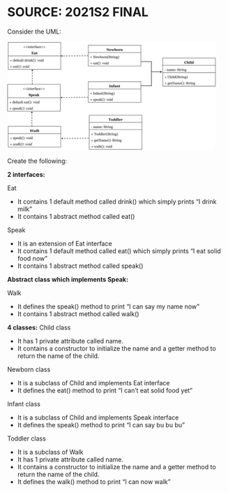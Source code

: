 # SOURCE: 2021S2 FINAL

Consider the UML:

<img src="uml.png" alt="UML" width="480px"/>

Create the following:

**2 interfaces:**

Eat

- It contains 1 default method called drink() which simply prints “I drink milk”
- It contains 1 abstract method called eat()

Speak

- It is an extension of Eat interface
- It contains 1 default method called eat() which simply prints “I eat solid food now”
- It contains 1 abstract method called speak()

**Abstract class which implements Speak:**

Walk

- It defines the speak() method to print “I can say my name now”
- It contains 1 abstract method called walk()

**4 classes:**
Child class

- It has 1 private attribute called name. 
- It contains a constructor to initialize the name and a getter method to return the name of the child.

Newborn class

- It is a subclass of Child and implements Eat interface
- It defines the eat() method to print “I can’t eat solid food yet”

Infant class

- It is a subclass of Child and implements Speak interface
- It defines the speak() method to print “I can say bu bu bu”

Toddler class

- It is a subclass of Walk
- It has 1 private attribute called name. 
- It contains a constructor to initialize the name and a getter method to return the name of the child.
- It defines the walk() method to print “I can now walk”